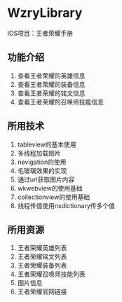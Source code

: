 
# WzryLibrary
IOS项目：王者荣耀手册
## 功能介绍
1. 查看王者荣耀的英雄信息
2. 查看王者荣耀的装备信息
3. 查看王者荣耀的铭文信息
4. 查看王者荣耀的召唤师技能信息
## 所用技术
1. tableview的基本使用
2. 多线程加载图片
3. nevigation的使用
4. 毛玻璃效果的实现
5. 通过url获取图片内容
6. wkwebview的使用基础
7. collectionview的使用基础
8. 线程传值使用nsdictionary传多个值
## 所用资源
1. 王者荣耀英雄列表
2. 王者荣耀铭文列表
3. 王者荣耀装备列表
4. 王者荣耀召唤师技能列表
5. 图片信息
6. 王者荣耀官网链接
